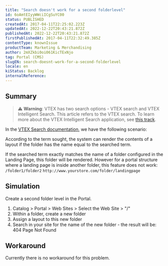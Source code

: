 ```yaml
---
title: "Search doesn't work for a second folderlevel"
id: 6oAmtEIyyWWciICgSuYC00
status: PUBLISHED
createdAt: 2017-04-11T22:25:02.223Z
updatedAt: 2022-12-22T20:43:21.872Z
publishedAt: 2022-12-22T20:43:21.872Z
firstPublishedAt: 2017-04-11T22:32:49.385Z
contentType: knownIssue
productTeam: Marketing & Merchandising
author: 2mXZkbi0oi061KicTExNjo
tag: Portal (CMS)
slugEN: search-doesnt-work-for-a-second-folderlevel
locale: en
kiStatus: Backlog
internalReference: 
---
```


## Summary

>⚠️ **Warning**: VTEX has two search options - VTEX search and VTEX Intelligent Search. This article refers to the VTEX search. To learn more about the VTEX Intelligent Search application, see <a href = "https://help.vtex.com/tracks/vtex-intelligent-search--19wrbB7nEQcmwzDPl1l4Cb">this track</a>.

In the [VTEX Search documentation](http://help.vtex.com/en/tutorial/how-does-vtex-search-work/), we have the following scenario:

According to the term sought, the system can render the contents of a layout if the folder has the name equal to the searched term.

If the searched term exactly matches the name of a folder configured in the Landing Page, this folder will be rendered. However for a portal structure where a landing page is inside another folder, this feature does not work:
`/folder1/folder2`
`http://www.yourstore.com/folder/landingpage`

## Simulation

Create a second folder level in the Portal.

1. Catalog > Portal > Web Sites > Select the Web Site > "/"
2. Within a folder, create a new folder
3. Assign a layout to this new folder
4. Search in your site for the name of the new folder - the result will be: 404 Page Not Found

## Workaround

Currently there is no workaround for this problem.

